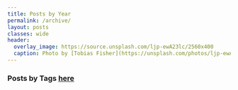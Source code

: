 ```yaml
---
title: Posts by Year
permalink: /archive/
layout: posts
classes: wide
header:
  overlay_image: https://source.unsplash.com/ljp-ewA23lc/2560x400
  caption: Photo by [Tobias Fisher](https://unsplash.com/photos/ljp-ewA23lc) on [Unsplash](https://unsplash.com)
---
```


### Posts by <i class="fas fa-fw fa-tags" aria-hidden="true"></i> Tags [here](/tags)
